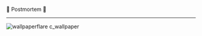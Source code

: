 🍂 Postmortem 🍂
____________________________________________________________________

![wallpaperflare c_wallpaper](https://github.com/khalidhub7/alx-system_engineering-devops/assets/139714446/9bd9bc83-a397-4446-a436-65f5cefb8f4c)
